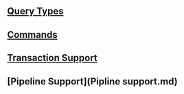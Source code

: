 ## [Query Types](query_types.md)

## [Commands](commands.md)

## [Transaction Support](transaction_support.md)

## [Pipeline Support](Pipline support.md)